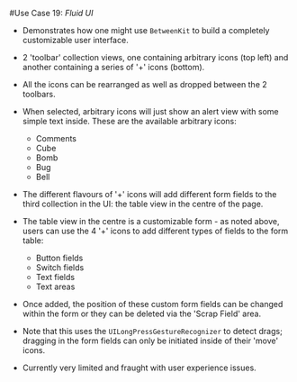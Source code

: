 #Use Case 19: _Fluid UI_

- Demonstrates how one might use `BetweenKit` to build a completely customizable user interface.

- 2 'toolbar' collection views, one containing arbitrary icons (top left) and another containing a series of '+' icons (bottom).

- All the icons can be rearranged as well as dropped between the 2 toolbars.

- When selected, arbitrary icons will just show an alert view with some simple text inside. These are the available arbitrary icons:
	
	- Comments
	- Cube
	- Bomb
	- Bug
	- Bell

- The different flavours of '+' icons will add different form fields to the third collection in the UI: the table view in the centre of the page.

- The table view in the centre is a customizable form - as noted above, users can use the 4 '+' icons to add different types of fields to the form table:

	- Button fields
	- Switch fields
	- Text fields
	- Text areas 
	
- Once added, the position of these custom form fields can be  changed within the form or they can be deleted via the 'Scrap Field' area.

- Note that this uses the `UILongPressGestureRecognizer` to detect drags; dragging in the form fields can only be initiated inside of their 'move' icons.

- Currently very limited and fraught with user experience issues.